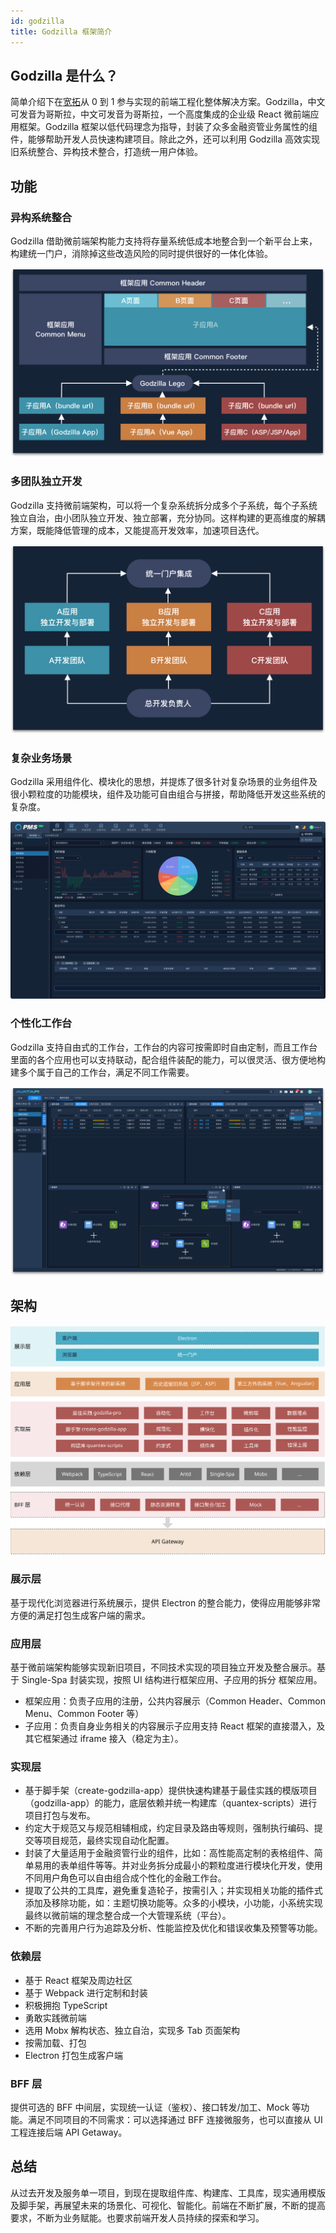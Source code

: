 ```yaml
---
id: godzilla
title: Godzilla 框架简介
---
```


## Godzilla 是什么？

简单介绍下在[宽拓](https://www.iquantex.com/)从 0 到 1 参与实现的前端工程化整体解决方案。Godzilla，中文可发音为哥斯拉，中文可发音为哥斯拉，一个高度集成的企业级 React 微前端应用框架。Godzilla 框架以低代码理念为指导，封装了众多金融资管业务属性的组件，能够帮助开发人员快速构建项目。除此之外，还可以利用 Godzilla 高效实现旧系统整合、异构技术整合，打造统一用户体验。

<!--truncate-->

## 功能

### 异构系统整合

Godzilla 借助微前端架构能力支持将存量系统低成本地整合到一个新平台上来，构建统一门户，消除掉这些改造风险的同时提供很好的一体化体验。

![Godzilla 整合功能](./img/godzilla-integration.png)

### 多团队独立开发

Godzilla 支持微前端架构，可以将一个复杂系统拆分成多个子系统，每个子系统独立自治，由小团队独立开发、独立部署，充分协同。这样构建的更高维度的解耦方案，既能降低管理的成本，又能提高开发效率，加速项目迭代。

![Godzilla 整合功能](./img/godzilla-synergy.png)

### 复杂业务场景

Godzilla 采用组件化、模块化的思想，并提炼了很多针对复杂场景的业务组件及很小颗粒度的功能模块，组件及功能可自由组合与拼接，帮助降低开发这些系统的复杂度。

![Godzilla 复杂业务](./img/godzilla-pms.png)

### 个性化工作台

Godzilla 支持自由式的工作台，工作台的内容可按需即时自由定制，而且工作台里面的各个应用也可以支持联动，配合组件装配的能力，可以很灵活、很方便地构建多个属于自己的工作台，满足不同工作需要。

![Godzilla 个性化工作台](./img/godzilla-work-space.png)

## 架构

![Godzilla 架构图](/img/godzilla.svg)

### 展示层

基于现代化浏览器进行系统展示，提供 Electron 的整合能力，使得应用能够非常方便的满足打包生成客户端的需求。

### 应用层

基于微前端架构能够实现新旧项目，不同技术实现的项目独立开发及整合展示。基于 Single-Spa 封装实现，按照 UI 结构进行框架应用、子应用的拆分
框架应用。

- 框架应用：负责子应用的注册，公共内容展示（Common Header、Common Menu、Common Footer 等）
- 子应用：负责自身业务相关的内容展示子应用支持 React 框架的直接潜入，及其它框架通过 iframe 接入（稳定为主）。

### 实现层

- 基于脚手架（create-godzilla-app）提供快速构建基于最佳实践的模版项目（godzilla-app）的能力，底层依赖并统一构建库（quantex-scripts）进行项目打包与发布。
- 约定大于规范又与规范相辅相成，约定目录及路由等规则，强制执行编码、提交等项目规范，最终实现自动化配置。
- 封装了大量适用于金融资管行业的组件，比如：高性能高定制的表格组件、简单易用的表单组件等等。并对业务拆分成最小的颗粒度进行模块化开发，使用不同用户角色可以自由组合成个性化的金融工作台。
- 提取了公共的工具库，避免重复造轮子，按需引入；并实现相关功能的插件式添加及移除功能，如：主题切换功能等。众多的小模块，小功能，小系统实现最终以微前端的理念整合成一个大管理系统（平台）。
- 不断的完善用户行为追踪及分析、性能监控及优化和错误收集及预警等功能。

### 依赖层

- 基于 React 框架及周边社区
- 基于 Webpack 进行定制和封装
- 积极拥抱 TypeScript
- 勇敢实践微前端
- 选用 Mobx 解构状态、独立自治，实现多 Tab 页面架构
- 按需加载、打包
- Electron 打包生成客户端

### BFF 层

提供可选的 BFF 中间层，实现统一认证（鉴权）、接口转发/加工、Mock 等功能。满足不同项目的不同需求：可以选择通过 BFF 连接微服务，也可以直接从 UI 工程连接后端 API Getaway。

## 总结

从过去开发及服务单一项目，到现在提取组件库、构建库、工具库，现实通用模版及脚手架，再展望未来的场景化、可视化、智能化。前端在不断扩展，不断的提高要求，不断为业务赋能。也要求前端开发人员持续的探索和学习。
